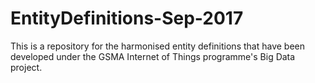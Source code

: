 # EntityDefinitions-Sep-2017
This is a repository for the harmonised entity definitions that have been developed under the GSMA Internet of Things programme's Big Data project.
